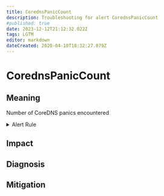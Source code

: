 ```yaml
---
title: CorednsPanicCount
description: Troubleshooting for alert CorednsPanicCount
#published: true
date: 2023-12-12T21:12:32.022Z
tags: LGTM
editor: markdown
dateCreated: 2020-04-10T18:32:27.079Z
---
```


# CorednsPanicCount

## Meaning
[//]: # "Short paragraph that explains what the alert means"
Number of CoreDNS panics encountered

<details>
  <summary>Alert Rule</summary>

  ```yaml
alert: CorednsPanicCount
expr: increase(coredns_panics_total[1m]) > 0
for: 0m
labels:
    severity: critical
annotations:
    summary: CoreDNS Panic Count (instance {{ $labels.instance }})
    description: |-
        Number of CoreDNS panics encountered
          VALUE = {{ $value }}
          LABELS = {{ $labels }}
    runbook: https://github.com/srerun/prometheus-alerts/content/runbooks/CorednsPanicCount

  ```
</details>


## Impact
[//]: # "What could / will happen if the alert is not addressed"



## Diagnosis
[//]: # "Steps to take to identify the cause of the problem"



## Mitigation
[//]: # "The steps necessary to resolve the alert"
